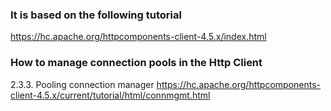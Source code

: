 ### It is based on the following tutorial

https://hc.apache.org/httpcomponents-client-4.5.x/index.html

### How to manage connection pools in the Http Client

2.3.3. Pooling connection manager
https://hc.apache.org/httpcomponents-client-4.5.x/current/tutorial/html/connmgmt.html
